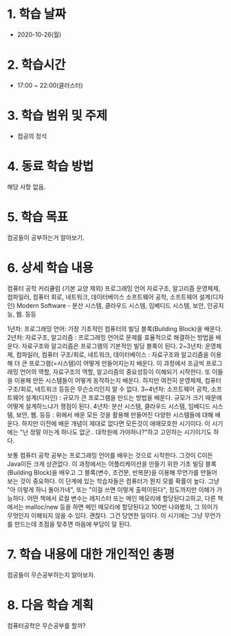 # 1. 학습 날짜

* 2020-10-26(월)

# 2. 학습시간

* 17:00 ~ 22:00(클러스터)

# 3. 학습 범위 및 주제

* 컴공의 정석

# 4. 동료 학습 방법

해당 사항 없음.

# 5. 학습 목표

컴공들이 공부하는거 알아보기.


# 6. 상세 학습 내용
컴퓨터 공학 커리큘럼 (기본 교양 제외)
프로그래밍 언어
자료구조, 알고리즘
운영체제, 컴파일러, 컴퓨터 회로, 네트워크, 데이터베이스
소프트웨어 공학, 소프트웨어 설계(디자인)
Modern Software - 분산 시스템, 클라우드 시스템, 임베디드 시스템, 보안, 인공지능, 웹. 등등


1년차: 프로그래밍 언어: 가장 기초적인 컴퓨터의 빌딩 블록(Building Block)을 배운다.
2년차: 자료구조, 알고리즘 : 프로그래밍 언어로 문제를 효율적으로 해결하는 방법을 배운다. 자료구조와 알고리즘은 프로그램의 기본적인 빌딩 블록이 된다.
2~3년차: 운영체제, 컴파일러, 컴퓨터 구조/회로, 네트워크, 데이터베이스 : 자료구조와 알고리즘을 이용해 더 큰 프로그램(=시스템)이 어떻게 만들어지는지 배운다. 이 과정에서 조금씩 프로그래밍 언어의 역할, 자료구조의 역할, 알고리즘의 중요성등이 이해되기 시작한다. 또 이들을 이용해 만든 시스템들이 어떻게 동작하는지 배운다. 하지만 여전히 운영체제, 컴퓨터 구조/회로, 네트워크 등등은 무슨소리인지 알 수 없다.
3~4년차: 소프트웨어 공학, 소프트웨어 설계(디자인) : 규모가 큰 프로그램을 만드는 방법을 배운다. 규모가 크기 때문에 어떻게 설계하느냐가 쟁점이 된다.
4년차: 분산 시스템, 클라우드 시스템, 임베디드 시스템, 보안, 웹. 등등 : 위에서 배운 모든 것을 활용해 만들어진 다양한 시스템들에 대해 배운다. 하지만 이전에 배운 개념이 제대로 없다면 모든것이 애매모호한 시기이다. 이 시기에는 "난 정말 아는게 하나도 없군.. 대학원에 가야하나?"하고 고민하는 시기이기도 하다. 


보통 컴퓨터 공학 공부는 프로그래밍 언어를 배우는 것으로 시작한다. 그것이 C이든 Java이든 크게 상관없다. 이 과정에서는 어플리케이션을 만들기 위한 기초 빌딩 블록(Building Block)을 배우고 그 블록(변수, 조건문, 반복문)을 이용해 무언가를 만들어 보는 것이 중요하다.  이 단계에 있는 학습자들은 컴퓨터가 뭔지 모를 확률이 높다. 그냥 "아 이렇게 하니 돌아가네", 또는 "이걸 쓰면 이렇게 출력이된다", 정도까지만 이해가 가능하다. 어떤 책에서 로컬 변수는 레지스터 또는 메인 메모리에 할당된다고하고, 다른 책에서는 malloc/new 등을 하면 메인 메모리에 할당된다고 100번 나와봤자, 그 의미가 무엇인지 이해되지 않을 수 있다. 괜찮다. 그건 당연한 일이다. 이 시기에는 그냥 무언가를 만드는데 초점을 맞추면 마음에 부담이 덜 된다.


# 7. 학습 내용에 대한 개인적인 총평
컴공들이 무슨공부하는지 알아보자.

# 8. 다음 학습 계획
컴퓨터공학은 무슨공부를 할까?
